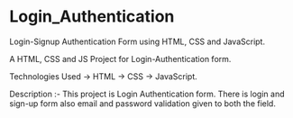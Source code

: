 # Login_Authentication
Login-Signup Authentication Form using HTML, CSS and JavaScript.

A HTML, CSS and JS Project for Login-Authentication form.

Technologies Used -> HTML -> CSS -> JavaScript.

Description :- This project is Login Authentication form. There is login and sign-up form also email and password validation given to both the field. 
